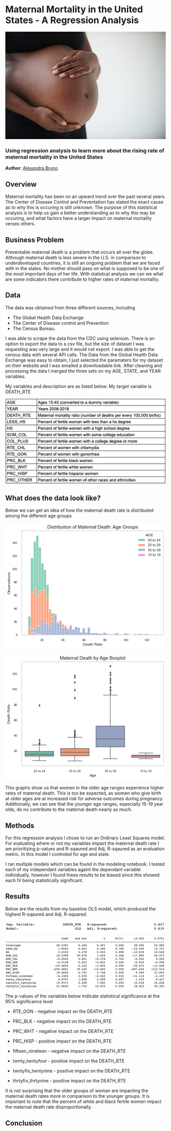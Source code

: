 # Maternal Mortality in the United States - A Regression Analysis 

![img](./images/preg_belly.jpeg)

### Using regression analysis to learn more about the rising rate of maternal mortality in the United States 

**Author**: [Alexandra Bruno](mailto:alexandrabruno7898@gmail.com)

## Overview

Maternal mortality has been on an upward trend over the past several years. The Center of Disease Control and Preventation has stated the exact cause as to why this is occuring is still unknown. The purpose of this statistical analysis is to help us gain a better understanding as to why this may be occuring, and what factors have a larger impact on maternal mortality verses others. 

## Business Problem 

Preventable maternal death is a problem that occurs all over the globe. Although maternal death is less severe in the U.S. in comparison to underdeveloped countries, it is still an ongoing problem that we are faced with in the states. No mother should pass on what is supposed to be one of the most important days of her life. With statistcal analysis we can we what are some indicators there contribute to higher rates of maternal mortality. 

## Data

The data was obtained from three different sources, including 

- The Global Health Data Exchange
- The Center of Disease control and Prevention
- The Census Bureau.

I was able to scrape the data from the CDC using selenium. There is an option to export the data to a csv file, but the size of dataset I was requesting was very large and it would not export. I was able to get the census data with several API calls. The Data from the Global Health Data Exchange was easy to obtain, I just selected the paramaters for my dataset on their website and I was emailed a downloadable link. After cleaning and processing the data I merged the three sets on my AGE, STATE, and YEAR variables. 

My variables and description are as listed below. My target variable is DEATH_RTE


![img](./images/variables.jpg)

## What does the data look like?

Below we can get an idea of how the maternal death rate is distributed among the different age groups

![img](./images/histogram.png)

![img](./images/boxplot.png)

This graphs show us that women in the older age ranges experience higher rates of maternal death. This is too be expected, as women who give birth at older ages are at increased risk for adverse outcomes during pregnancy. Additionally, we can see that the younger age ranges, especially 15-19 year olds, do no contribute to the maternal death nearly as much. 

## Methods 

For this regression analysis I chose to run an Ordinary Least Squares model. For evaluating where or not my variables impact the maternal death rate I am prioritizing p-values and R-sqaured and Adj. R-sqaured as an evaluation metric. In this model I controled for age and state.

I ran multiple models which can be found in the modeling notebook. I tested each of my independant variables againt the dependant variable individually, however I found these results to be biased since this showed each IV being statistically significant. 

## Results

Below are the results from my baseline OLS model, which produced the highest R-sqaured and Adj. R-squared. 

![img](./images/results_1.jpg)


![img](./images/results_2.jpg)

The p-values of the variables below indicate statistical significance at the 95% significance level

- RTE_GON - negative impact on the DEATH_RTE

- PRC_BLK - negative impact on the DEATH_RTE

- PRC_WHT - negative impact on the DEATH_RTE

- PRC_HISP - positive impact on the DEATH_RTE

- fifteen_nineteen - negative impact on the DEATH_RTE

- twnty_twntyfour - positive impact on the DEATH_RTE

- twntyfiv_twntynine - positive impact on the DEATH_RTE

- thrtyfiv_thrtynine - positive impact on the DEATH_RTE

It is not surprising that the older groups of woman are impacting the maternal death rates more in comparison to the younger groups. It is important to note that the percent of white and black fertile women impact the maternal death rate disproportionally. 

## Conclusion

